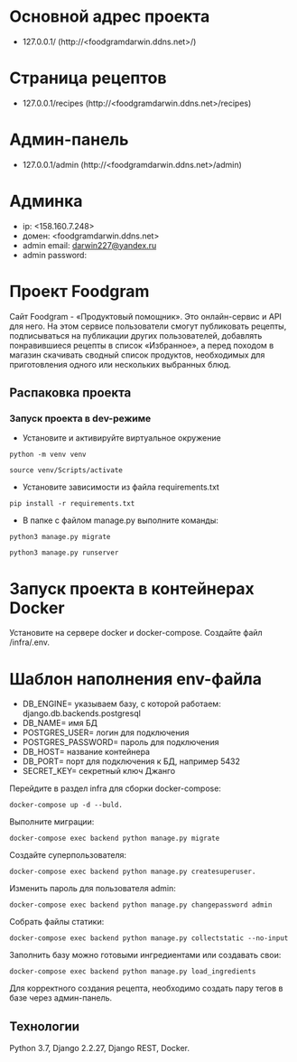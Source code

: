 # Основной адрес проекта
* 127.0.0.1/ (http://<foodgramdarwin.ddns.net>/)
# Страница рецептов
* 127.0.0.1/recipes (http://<foodgramdarwin.ddns.net>/recipes)
# Админ-панель
* 127.0.0.1/admin (http://<foodgramdarwin.ddns.net>/admin)

# Админка
* ip: <158.160.7.248>
* домен: <foodgramdarwin.ddns.net>
* admin email: <darwin227@yandex.ru>
* admin password: <Projake5>

# Проект Foodgram
Cайт Foodgram - «Продуктовый помощник». Это онлайн-сервис и API для него. На этом сервисе пользователи смогут публиковать рецепты, подписываться на публикации других пользователей, добавлять понравившиеся рецепты в список «Избранное», а перед походом в магазин скачивать сводный список продуктов, необходимых для приготовления одного или нескольких выбранных блюд.

## Распаковка проекта
### Запуск проекта в dev-режиме
- Установите и активируйте виртуальное окружение
```
python -m venv venv
``` 
```
source venv/Scripts/activate
``` 
- Установите зависимости из файла requirements.txt
```
pip install -r requirements.txt
``` 
- В папке с файлом manage.py выполните команды:
```
python3 manage.py migrate
```
```
python3 manage.py runserver
```
# Запуск проекта в контейнерах Docker
Установите на сервере docker и docker-compose.
Создайте файл /infra/.env. 

# Шаблон наполнения env-файла
* DB_ENGINE= указываем базу, с которой работаем: django.db.backends.postgresql
* DB_NAME= имя БД
* POSTGRES_USER= логин для подключения
* POSTGRES_PASSWORD= пароль для подключения
* DB_HOST= название контейнера
* DB_PORT= порт для подключения к БД, например 5432
* SECRET_KEY= секретный ключ Джанго

Перейдите в раздел infra для сборки docker-compose:
```
docker-compose up -d --buld.
```
Выполните миграции:

```
docker-compose exec backend python manage.py migrate
```
Создайте суперпользователя:

```
docker-compose exec backend python manage.py createsuperuser.
```
Изменить пароль для пользователя admin:

```
docker-compose exec backend python manage.py changepassword admin
```
Собрать файлы статики:

```
docker-compose exec backend python manage.py collectstatic --no-input
```
Заполнить базу можно готовыми ингредиентами или создавать свои:
```
docker-compose exec backend python manage.py load_ingredients
```
Для корректного создания рецепта, необходимо создать пару тегов в базе через админ-панель.

## Технологии
Python 3.7, Django 2.2.27, Django REST, Docker.


